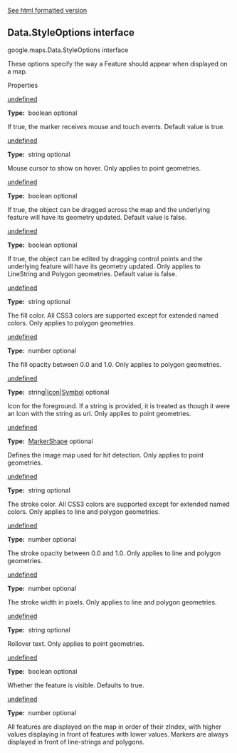 [See html formatted version](https://huasofoundries.github.io/google-maps-documentation/Data.StyleOptions.html)

Data.StyleOptions interface
---------------------------

google.maps.Data.StyleOptions interface

These options specify the way a Feature should appear when displayed on a map.

Properties

[undefined](#Data.StyleOptions.clickable)

**Type:**  boolean optional

If true, the marker receives mouse and touch events. Default value is true.

[undefined](#Data.StyleOptions.cursor)

**Type:**  string optional

Mouse cursor to show on hover. Only applies to point geometries.

[undefined](#Data.StyleOptions.draggable)

**Type:**  boolean optional

If true, the object can be dragged across the map and the underlying feature will have its geometry updated. Default value is false.

[undefined](#Data.StyleOptions.editable)

**Type:**  boolean optional

If true, the object can be edited by dragging control points and the underlying feature will have its geometry updated. Only applies to LineString and Polygon geometries. Default value is false.

[undefined](#Data.StyleOptions.fillColor)

**Type:**  string optional

The fill color. All CSS3 colors are supported except for extended named colors. Only applies to polygon geometries.

[undefined](#Data.StyleOptions.fillOpacity)

**Type:**  number optional

The fill opacity between 0.0 and 1.0. Only applies to polygon geometries.

[undefined](#Data.StyleOptions.icon)

**Type:**  string|[Icon](/maps/documentation/javascript/reference/3.40/marker#Icon)|[Symbol](/maps/documentation/javascript/reference/3.40/marker#Symbol) optional

Icon for the foreground. If a string is provided, it is treated as though it were an Icon with the string as url. Only applies to point geometries.

[undefined](#Data.StyleOptions.shape)

**Type:**  [MarkerShape](/maps/documentation/javascript/reference/3.40/marker#MarkerShape) optional

Defines the image map used for hit detection. Only applies to point geometries.

[undefined](#Data.StyleOptions.strokeColor)

**Type:**  string optional

The stroke color. All CSS3 colors are supported except for extended named colors. Only applies to line and polygon geometries.

[undefined](#Data.StyleOptions.strokeOpacity)

**Type:**  number optional

The stroke opacity between 0.0 and 1.0. Only applies to line and polygon geometries.

[undefined](#Data.StyleOptions.strokeWeight)

**Type:**  number optional

The stroke width in pixels. Only applies to line and polygon geometries.

[undefined](#Data.StyleOptions.title)

**Type:**  string optional

Rollover text. Only applies to point geometries.

[undefined](#Data.StyleOptions.visible)

**Type:**  boolean optional

Whether the feature is visible. Defaults to true.

[undefined](#Data.StyleOptions.zIndex)

**Type:**  number optional

All features are displayed on the map in order of their zIndex, with higher values displaying in front of features with lower values. Markers are always displayed in front of line-strings and polygons.